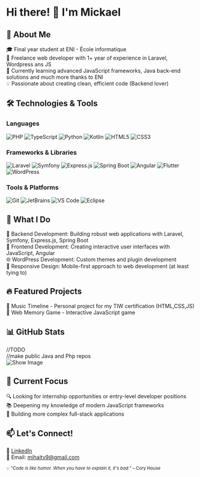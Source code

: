 # Hi there! 👋 I'm Mickael  

## 🚀 About Me

🎓 Final year student at ENI - École informatique  
💼 Freelance web developer with 1+ year of experience in Laravel, Wordpress ans JS  
🌱 Currently learning advanced JavaScript frameworks, Java back-end solutions and much more thanks to ENI  
💡 Passionate about creating clean, efficient code (Backend lover)  

## 🛠️ Technologies & Tools  

### Languages
![PHP](https://img.shields.io/badge/-PHP-777BB4?style=for-the-badge&logo=php&logoColor=white)
![TypeScript](https://img.shields.io/badge/-TypeScript-3178C6?style=for-the-badge&logo=typescript&logoColor=white)
![Python](https://img.shields.io/badge/-Python-3776AB?style=for-the-badge&logo=python&logoColor=white)
![Kotlin](https://img.shields.io/badge/-Kotlin-0095D5?style=for-the-badge&logo=kotlin&logoColor=white)
![HTML5](https://img.shields.io/badge/-HTML5-E34F26?style=for-the-badge&logo=html5&logoColor=white)
![CSS3](https://img.shields.io/badge/-CSS3-1572B6?style=for-the-badge&logo=css3&logoColor=white)

### Frameworks & Libraries
![Laravel](https://img.shields.io/badge/-Laravel-FF2D20?style=for-the-badge&logo=laravel&logoColor=white)
![Symfony](https://img.shields.io/badge/-Symfony-000000?style=for-the-badge&logo=symfony&logoColor=white)
![Express.js](https://img.shields.io/badge/-Express.js-000000?style=for-the-badge&logo=express&logoColor=white)
![Spring Boot](https://img.shields.io/badge/-Spring%20Boot-6DB33F?style=for-the-badge&logo=spring-boot&logoColor=white)
![Angular](https://img.shields.io/badge/-Angular-DD0031?style=for-the-badge&logo=angular&logoColor=white)
![Flutter](https://img.shields.io/badge/-Flutter-02569B?style=for-the-badge&logo=flutter&logoColor=white)
![WordPress](https://img.shields.io/badge/-WordPress-21759B?style=for-the-badge&logo=wordpress&logoColor=white)

### Tools & Platforms
![Git](https://img.shields.io/badge/-Git-F05032?style=for-the-badge&logo=git&logoColor=white)
![JetBrains](https://img.shields.io/badge/-JetBrains-000000?style=for-the-badge&logo=jetbrains&logoColor=white)
![VS Code](https://img.shields.io/badge/-VS%20Code-007ACC?style=for-the-badge&logo=visual-studio-code&logoColor=white)
![Eclipse](https://img.shields.io/badge/eclipse-281d54.svg?logo=eclipse&style=for-the-badge)

## 💼 What I Do

🔧 Backend Development: Building robust web applications with Laravel, Symfony, Express.js, Spring Boot  
🎨 Frontend Development: Creating interactive user interfaces with JavaScript, Angular  
🌐 WordPress Development: Custom themes and plugin development  
📱 Responsive Design: Mobile-first approach to web development (at least tying to)

## 🔥 Featured Projects

🎵 Music Timeline - Personal project for my TIW certification (HTML,CSS,JS)  
🧠 Web Memory Game - Interactive JavaScript game

## 📊 GitHub Stats
//TODO  
//make public Java and Php repos  
![Show Image](https://github-readme-stats.vercel.app/api/top-langs/?username=FistCoder&layout=compact)

## 🎯 Current Focus

🔍 Looking for internship opportunities or entry-level developer positions  
📚 Deepening my knowledge of modern JavaScript frameworks  
🚀 Building more complex full-stack applications  

## 📫 Let's Connect!

💼 [LinkedIn](https://www.linkedin.com/in/mihai-tverdohleb/)  
📧 Email: mihaitv9@gmail.com

<sup>💡 _"Code is like humor. When you have to explain it, it's bad."_ – Cory House</sup>
